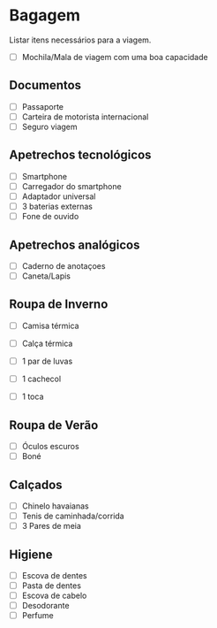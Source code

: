# Bagagem

Listar itens necessários para a viagem.

- [ ] Mochila/Mala de viagem com uma boa capacidade

## Documentos

- [ ] Passaporte
- [ ] Carteira de motorista internacional
- [ ] Seguro viagem

## Apetrechos tecnológicos

- [ ] Smartphone
- [ ] Carregador do smartphone
- [ ] Adaptador universal
- [ ] 3 baterias externas
- [ ] Fone de ouvido

## Apetrechos analógicos

- [ ] Caderno de anotaçoes
- [ ] Caneta/Lapis

## Roupa de Inverno

- [ ] Camisa térmica
- [ ] Calça térmica
- [ ] 1 par de luvas
- [ ] 1 cachecol
- [ ] 1 toca


## Roupa de Verão

- [ ] Óculos escuros
- [ ] Boné

## Calçados

- [ ] Chinelo havaianas
- [ ] Tenis de caminhada/corrida
- [ ] 3 Pares de meia

## Higiene

- [ ] Escova de dentes
- [ ] Pasta de dentes
- [ ] Escova de cabelo
- [ ] Desodorante
- [ ] Perfume
